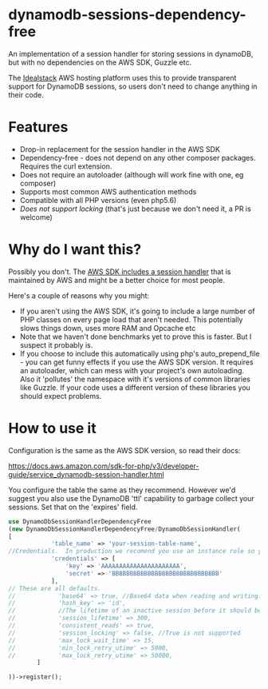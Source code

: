 # dynamodb-sessions-dependency-free
An implementation of a session handler for storing sessions in dynamoDB, 
but with no dependencies on the AWS SDK, Guzzle etc.  

The [Idealstack](https://idealstack.io) AWS hosting platform uses this to provide transparent support for DynamoDB sessions, so users don't
need to change anything in their code.

# Features

- Drop-in replacement for the session handler in the AWS SDK
- Dependency-free - does not depend on any other composer packages. Requires the curl extension. 
- Does not require an autoloader (although will work fine with one, eg composer)
- Supports most common AWS authentication methods
- Compatible with all PHP versions (even php5.6)
- *Does not support locking* (that's just because we don't need it, a PR is welcome)



# Why do I want this?
Possibly you don't.  The [AWS SDK includes a session handler](https://docs.aws.amazon.com/sdk-for-php/v3/developer-guide/service_dynamodb-session-handler.html) that is maintained by AWS and might be a better choice for most people.

Here's a couple of reasons why you might:

- If you aren't using the AWS SDK, it's going to include a large number of PHP classes on every page load that aren't 
needed.  This potentially slows things down, uses more RAM and Opcache etc
- Note that we haven't done benchmarks yet to prove this is faster.  But I suspect it probably is.
- If you choose to include this automatically using php's auto_prepend_file - you can get funny effects if you use the 
AWS SDK version.  It requires an autoloader, which can mess with your project's own autoloading.  Also it 'pollutes' 
the namespace with it's versions of common libraries like Guzzle.  If your code uses a different version of these 
libraries you should
 expect problems.


# How to use it

Configuration is the same as the AWS SDK version, so read their docs:

https://docs.aws.amazon.com/sdk-for-php/v3/developer-guide/service_dynamodb-session-handler.html

You configure the table the same as they recommend.  However we'd suggest you also use the DynamoDB 'ttl' capability to
garbage collect your sessions.  Set that on the 'expires' field.

````php
use DynamoDbSessionHandlerDependencyFree
(new DynamoDbSessionHandlerDependencyFree/DynamoDbSessionHandler(
[
            'table_name' => 'your-session-table-name',
//Credentials.  In production we recomend you use an instance role so you do not need to hardcode this.
            'credentials' => [
                'key' => 'AAAAAAAAAAAAAAAAAAAAAA',
                'secret' => 'BBBBBBBBBBBBBBBBBBBBBBBBBBBBBB'
            ],
// These are all defaults. 
//            'base64' => true, //Base64 data when reading and writing.  Note this is not the behaviour of the AWS SDK, so set to false if you require compatibility with that.
//            'hash_key' => 'id',
//            //The lifetime of an inactive session before it should be garbage collected. If it isn't provided, the actual lifetime value that will be used is ini_get('session.gc_maxlifetime').
//            'session_lifetime' => 300,
//            'consistent_reads' => true,
//            'session_locking' => false, //True is not supported
//            'max_lock_wait_time' => 15,
//            'min_lock_retry_utime' => 5000,
//            'max_lock_retry_utime' => 50000,
        ]

))->register();
````